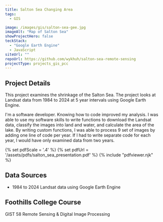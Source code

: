```yaml
---
title: Salton Sea Changing Area
tags:
  - GIS

image: /images/gis/salton-sea-gee.jpg
imageAlt: "Map of Salton Sea"
showProjectHero: false
teckStack:
  - "Google Earth Engine"
  - JavaScript
siteUrl: ""
repoUrl: https://github.com/wykhuh/salton-sea-remote-sensing
projectType: projects_gis_pcc
---
```


## Project Details

This project examines the shrinkage of the Salton Sea. The project looks at Landsat data from 1984 to 2024 at 5 year intervals using Google Earth Engine.

I'm a software developer. Knowing how to code improved my analysis. I was able to use my software skills to write functions to download the Landsat data, classify the images into land and water, and calculate the area of the lake. By writing custom functions, I was able to process 9 set of images by adding one line of code per year. If I had to write separate code for each year, I would have only examined data from two years.

{% set pdfScale = '.4' %}
{% set pdfUrl = '/assets/pdfs/salton_sea_presentation.pdf' %}
{% include "pdfviewer.njk" %}

## Data Sources

- 1984 to 2024 Landsat data using Google Earth Engine

## Foothills College Course

GIST 58 Remote Sensing & Digital Image Processing
